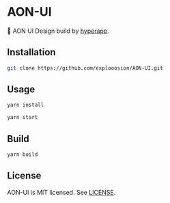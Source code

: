 # AON-UI
🌈 AON UI Design build by [hyperapp](https://github.com/hyperapp/hyperapp).

## Installation

```bash
git clone https://github.com/explooosion/AON-UI.git
```

## Usage

```bash
yarn install
```

```bash
yarn start
```

## Build

```bash
yarn build
```

## License
AON-UI is MIT licensed. See [LICENSE](https://github.com/hyperapp/hyperapp/blob/master/LICENSE.md).